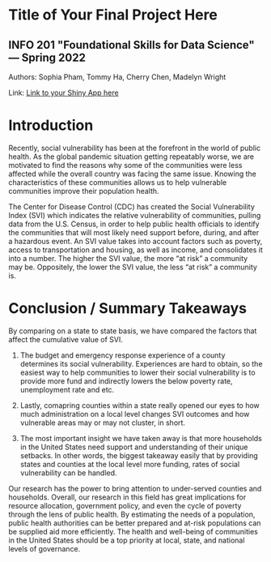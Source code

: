 # Title of Your Final Project Here 
## INFO 201 "Foundational Skills for Data Science" — Spring 2022

Authors: Sophia Pham, Tommy Ha, Cherry Chen, Madelyn Wright

Link: [Link to your Shiny App here](https://mmw45.shinyapps.io/final-project-AH2/)


# Introduction
Recently, social vulnerability has been at the forefront in the world of public health. As the global pandemic situation getting repeatably worse, we are motivated to find the reasons why some of the communities were less affected while the overall country was facing the same issue. Knowing the characteristics of these communities allows us to help vulnerable communities improve their population health.

The Center for Disease Control (CDC) has created the Social Vulnerability Index (SVI) which indicates the relative vulnerability of communities, pulling data from the U.S. Census, in order to help public health officials to identify the communities that will most likely need support before, during, and after a hazardous event. An SVI value takes into account factors such as poverty, access to transportation and housing, as well as income, and consolidates it into a number. The higher the SVI value, the more “at risk” a community may be. Oppositely, the lower the SVI value, the less “at risk” a community is.


# Conclusion / Summary Takeaways
By comparing on a state to state basis, we have compared the factors that affect the cumulative value of SVI.

1. The budget and emergency response experience of a county determines its social vulnerability. Experiences are hard to obtain, so the easiest way to help communities to lower their social vulnerability is to provide more fund and indirectly lowers the below poverty rate, unemployment rate and etc.

2. Lastly, comapring counties within a state really opened our eyes to how much administration on a local level changes SVI outcomes and how vulnerable areas may or may not cluster, in short.

3. The most important insight we have taken away is that more households in the United States need support and understanding of their unique setbacks. In other words, the biggest takeaway easily that by providing states and counties at the local level more funding, rates of social vulnerability can be handled.

Our research has the power to bring attention to under-served counties and households. Overall, our research in this field has great implications for resource allocation, government policy, and even the cycle of poverty through the lens of public health. By estimating the needs of a population, public health authorities can be better prepared and at-risk populations can be supplied aid more efficiently. The health and well-being of communities in the United States should be a top priority at local, state, and national levels of governance.
